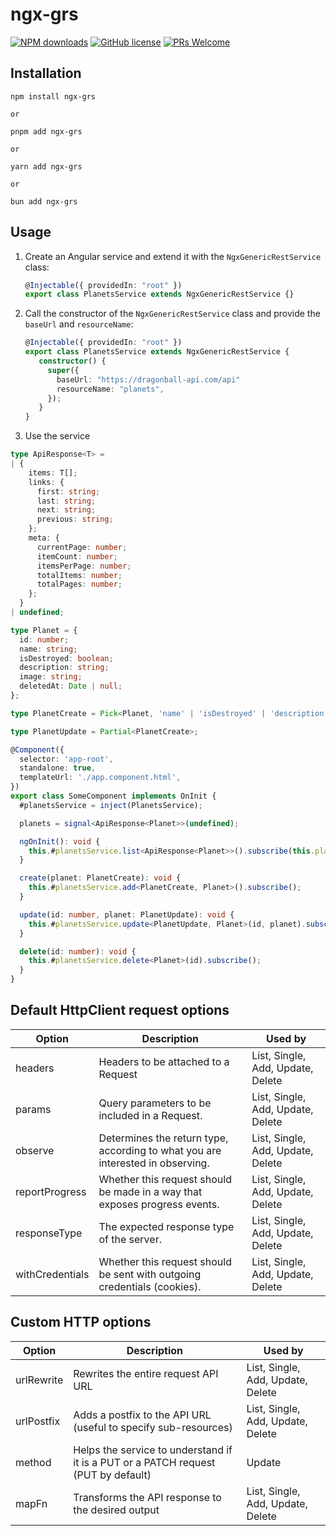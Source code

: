 # ngx-grs

[![NPM downloads](https://img.shields.io/npm/dt/ngx-grs.svg?style=flat-square)](https://www.npmjs.com/package/ngx-grs)
[![GitHub license](https://img.shields.io/badge/license-MIT-blue.svg)](https://github.com/juanmesa2097/ngx-grs/blob/master/LICENSE)
[![PRs Welcome](https://img.shields.io/badge/PRs-welcome-brightgreen.svg)](https://github.com/juanmesa2097/ngx-grs/blob/master/CONTRIBUTING.md)

## Installation

```consola
npm install ngx-grs

or

pnpm add ngx-grs

or 

yarn add ngx-grs

or 

bun add ngx-grs
```

## Usage

1. Create an Angular service and extend it with the `NgxGenericRestService` class:

   ```ts
   @Injectable({ providedIn: "root" })
   export class PlanetsService extends NgxGenericRestService {}
   ```

2. Call the constructor of the `NgxGenericRestService` class and provide the `baseUrl` and `resourceName`:

   ```ts
   @Injectable({ providedIn: "root" })
   export class PlanetsService extends NgxGenericRestService {
      constructor() {
        super({
          baseUrl: "https://dragonball-api.com/api"
          resourceName: "planets",
        });       
      }
   }
   ```

3. Use the service

  ```ts
  type ApiResponse<T> =
  | {
      items: T[];
      links: {
        first: string;
        last: string;
        next: string;
        previous: string;
      };
      meta: {
        currentPage: number;
        itemCount: number;
        itemsPerPage: number;
        totalItems: number;
        totalPages: number;
      };
    }
  | undefined;

  type Planet = {
    id: number;
    name: string;
    isDestroyed: boolean;
    description: string;
    image: string;
    deletedAt: Date | null;
  };

  type PlanetCreate = Pick<Planet, 'name' | 'isDestroyed' | 'description' | 'image'>;

  type PlanetUpdate = Partial<PlanetCreate>;

  @Component({
    selector: 'app-root',
    standalone: true,
    templateUrl: './app.component.html',
  })
  export class SomeComponent implements OnInit {
    #planetsService = inject(PlanetsService);

    planets = signal<ApiResponse<Planet>>(undefined);

    ngOnInit(): void {
      this.#planetsService.list<ApiResponse<Planet>>().subscribe(this.planets.set);
    }

    create(planet: PlanetCreate): void {
      this.#planetsService.add<PlanetCreate, Planet>().subscribe();
    }

    update(id: number, planet: PlanetUpdate): void {      
      this.#planetsService.update<PlanetUpdate, Planet>(id, planet).subscribe();
    }

    delete(id: number): void {
      this.#planetsService.delete<Planet>(id).subscribe();
    }
  }
  ```

## Default HttpClient request options

| Option          | Description                                                                    | Used by                           |
| --------------- | ------------------------------------------------------------------------------ | --------------------------------- |
| headers         | Headers to be attached to a Request                                            | List, Single, Add, Update, Delete |
| params          | Query parameters to be included in a Request.                                  | List, Single, Add, Update, Delete |
| observe         | Determines the return type, according to what you are interested in observing. | List, Single, Add, Update, Delete |
| reportProgress  | Whether this request should be made in a way that exposes progress events.     | List, Single, Add, Update, Delete |
| responseType    | The expected response type of the server.                                      | List, Single, Add, Update, Delete |
| withCredentials | Whether this request should be sent with outgoing credentials (cookies).       | List, Single, Add, Update, Delete |

## Custom HTTP options

| Option     | Description                                                                        | Used by                           |
| ---------- | ---------------------------------------------------------------------------------- | --------------------------------- |
| urlRewrite | Rewrites the entire request API URL                                                | List, Single, Add, Update, Delete |
| urlPostfix | Adds a postfix to the API URL (useful to specify sub-resources)                    | List, Single, Add, Update, Delete |
| method     | Helps the service to understand if it is a PUT or a PATCH request (PUT by default) | Update                            |
| mapFn      | Transforms the API response to the desired output                                  | List, Single, Add, Update, Delete |
